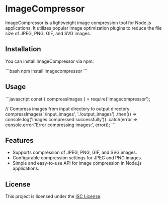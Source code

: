 # ImageCompressor

ImageCompressor is a lightweight image compression tool for Node.js applications. It utilizes popular image optimization plugins to reduce the file size of JPEG, PNG, GIF, and SVG images.

## Installation

You can install ImageCompressor via npm:

\`\`\`bash
npm install imagecompressor
\`\`\`

## Usage

\`\`\`javascript
const { compressImages } = require('imagecompressor');

// Compress images from input directory to output directory
compressImages('./input_images', './output_images')
  .then(() => console.log('Images compressed successfully'))
  .catch(error => console.error('Error compressing images:', error));
\`\`\`

## Features

- Supports compression of JPEG, PNG, GIF, and SVG images.
- Configurable compression settings for JPEG and PNG images.
- Simple and easy-to-use API for image compression in Node.js applications.

## License

This project is licensed under the [ISC License](https://opensource.org/licenses/ISC).
